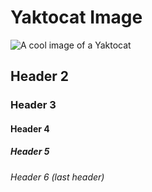 # Yaktocat Image

![A cool image of a Yaktocat](https://octodex.github.com/images/yaktocat.png)

## Header 2

### Header 3

#### Header 4

##### Header 5

###### Header 6 (last header)
